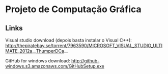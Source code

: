 # Projeto de Computação Gráfica


## Links
Visual studio download (depois basta instalar o Visual C++): http://thepiratebay.se/torrent/7963590/MICROSOFT_VISUAL_STUDIO_ULTIMATE_2012a__ThumperDCa__

GitHub for windows download: http://github-windows.s3.amazonaws.com/GitHubSetup.exe
